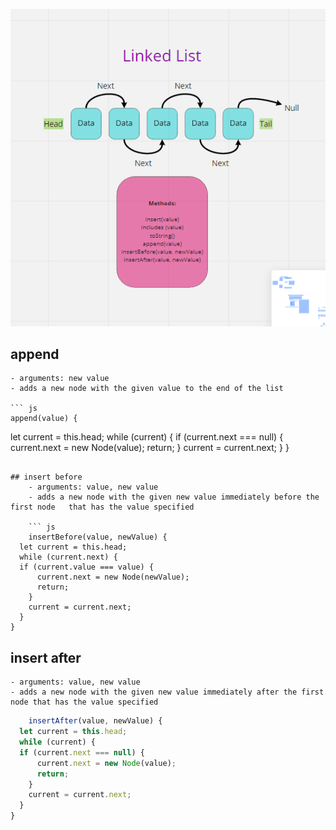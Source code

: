 

![img](./linked-list-whiteboard.PNG)

## append
    - arguments: new value
    - adds a new node with the given value to the end of the list

    ``` js
    append(value) {
  let current = this.head;
  while (current) {
  if (current.next === null) {
      current.next = new Node(value);
      return;
    }
    current = current.next;
  }
}

```

## insert before
    - arguments: value, new value
    - adds a new node with the given new value immediately before the first node   that has the value specified

    ``` js
    insertBefore(value, newValue) {
  let current = this.head;
  while (current.next) {
  if (current.value === value) {
      current.next = new Node(newValue);
      return;
    }
    current = current.next;
  }
}

```

## insert after
    - arguments: value, new value
    - adds a new node with the given new value immediately after the first node that has the value specified

``` js
    insertAfter(value, newValue) {
  let current = this.head;
  while (current) {
  if (current.next === null) {
      current.next = new Node(value);
      return;
    }
    current = current.next;
  }
}

```

